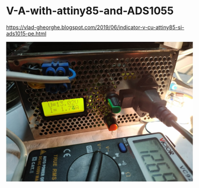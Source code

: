 # V-A-with-attiny85-and-ADS1055

https://vlad-gheorghe.blogspot.com/2019/06/indicator-v-cu-attiny85-si-ads1015-pe.html

![poza](https://github.com/vlad-gheorghe/V-A-with-attiny85-and-ADS1055/blob/master/IMG_20190630_180132%20(1).jpg)

